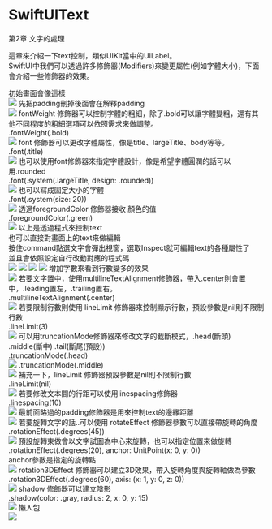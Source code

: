 # SwiftUIText

第2章 文字的處理

這章來介紹一下text控制，類似UIKit當中的UILabel。  
SwiftUI中我們可以透過許多修飾器(Modifiers)來變更屬性(例如字體大小)，下面會介紹一些修飾器的效果。  

初始畫面會像這樣  
![](https://github.com/NullRa/SwiftUIText/blob/master/SwiftUI_Png/1.png?raw=true)
先把padding刪掉後面會在解釋padding  
![](https://github.com/NullRa/SwiftUIText/blob/master/SwiftUI_Png/2.png?raw=true)
fontWeight 修飾器可以控制字體的粗細，除了.bold可以讓字體變粗，還有其他不同程度的粗細選項可以依照需求來做調整。  
.fontWeight(.bold)  
![](https://github.com/NullRa/SwiftUIText/blob/master/SwiftUI_Png/3.png?raw=true)
font 修飾器可以更改字體屬性，像是title、largeTitle、body等等。  
.font(.title)  
![](https://github.com/NullRa/SwiftUIText/blob/master/SwiftUI_Png/4.png?raw=true)
也可以使用font修飾器來指定字體設計，像是希望字體圓潤的話可以用.rounded  
.font(.system(.largeTitle, design: .rounded))  
![](https://github.com/NullRa/SwiftUIText/blob/master/SwiftUI_Png/5.png?raw=true)
也可以寫成固定大小的字體  
.font(.system(size: 20))  
![](https://github.com/NullRa/SwiftUIText/blob/master/SwiftUI_Png/6.png?raw=true)
透過foregroundColor 修飾器接收 顏色的值  
.foregroundColor(.green)  
![](https://github.com/NullRa/SwiftUIText/blob/master/SwiftUI_Png/7.png?raw=true)
以上是透過程式來控制text  
也可以直接對畫面上的text來做編輯  
按住command點選文字會彈出視窗，選取Inspect就可編輯text的各種屬性了  
並且會依照設定自行改動對應的程式碼  
![](https://github.com/NullRa/SwiftUIText/blob/master/SwiftUI_Png/8.png?raw=true)
![](https://github.com/NullRa/SwiftUIText/blob/master/SwiftUI_Png/9.png?raw=true)
![](https://github.com/NullRa/SwiftUIText/blob/master/SwiftUI_Png/10.png?raw=true)
![](https://github.com/NullRa/SwiftUIText/blob/master/SwiftUI_Png/11.png?raw=true)
增加字數來看到行數變多的效果  
![](https://github.com/NullRa/SwiftUIText/blob/master/SwiftUI_Png/12.png?raw=true)
若要文字置中，使用multilineTextAlignment修飾器，帶入.center則會置中，.leading置左，.trailing置右。  
.multilineTextAlignment(.center)  
![](https://github.com/NullRa/SwiftUIText/blob/master/SwiftUI_Png/13.png?raw=true)
若要限制行數則使用 lineLimit 修飾器來控制顯示行數，預設參數是nil則不限制行數  
.lineLimit(3)  
![](https://github.com/NullRa/SwiftUIText/blob/master/SwiftUI_Png/14.png?raw=true)
可以用truncationMode修飾器來修改文字的截斷模式，.head(斷頭) .middle(斷中) .tail(斷尾(預設))  
.truncationMode(.head)  
![](https://github.com/NullRa/SwiftUIText/blob/master/SwiftUI_Png/15.png?raw=true)
.truncationMode(.middle)  
![](https://github.com/NullRa/SwiftUIText/blob/master/SwiftUI_Png/16.png?raw=true)
補充一下，lineLimit 修飾器預設參數是nil則不限制行數  
.lineLimit(nil)  
![](https://github.com/NullRa/SwiftUIText/blob/master/SwiftUI_Png/17.png?raw=true)
若要修改文本間的行距可以使用linespacing修飾器  
.linespacing(10)  
![](https://github.com/NullRa/SwiftUIText/blob/master/SwiftUI_Png/18.png?raw=true)
最前面略過的padding修飾器是用來控制text的邊緣距離  
![](https://github.com/NullRa/SwiftUIText/blob/master/SwiftUI_Png/19.png?raw=true)
若要旋轉文字的話..可以使用 rotateEffect 修飾器參數可以直接帶旋轉的角度  
.rotationEffect(.degrees(45))  
![](https://github.com/NullRa/SwiftUIText/blob/master/SwiftUI_Png/20.png?raw=true)
預設旋轉東做會以文字試圖為中心來旋轉，也可以指定位置來做旋轉  
.rotationEffect(.degrees(20), anchor: UnitPoint(x: 0, y: 0))  
anchor參數是指定的旋轉點  
![](https://github.com/NullRa/SwiftUIText/blob/master/SwiftUI_Png/21.png?raw=true)
rotation3DEffect 修飾器可以建立3D效果，帶入旋轉角度與旋轉軸做為參數  
.rotation3DEffect(.degrees(60), axis: (x: 1, y: 0, z: 0))  
![](https://github.com/NullRa/SwiftUIText/blob/master/SwiftUI_Png/22.png?raw=true)
shadow 修飾器可以建立陰影  
.shadow(color: .gray, radius: 2, x: 0, y: 15)  
![](https://github.com/NullRa/SwiftUIText/blob/master/SwiftUI_Png/23.png?raw=true)
懶人包  
![](https://github.com/NullRa/SwiftUIText/blob/master/SwiftUI_Png/24.png?raw=true)

